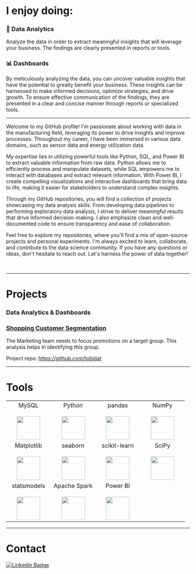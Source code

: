# I enjoy doing:

### :mag_right: Data Analytics

Analyze the data in order to extract meaningful insights that will leverage your business. The findings are clearly presented in reports or tools.

### :bar_chart: Dashboards

By meticulously analyzing the data, you can uncover valuable insights that have the potential to greatly benefit your business. These insights can be harnessed to make informed decisions, optimize strategies, and drive growth. To ensure effective communication of the findings, they are presented in a clear and concise manner through reports or specialized tools.

---

Welcome to my GitHub profile! I'm passionate about working with data in the manufacturing field, leveraging its power to drive insights and improve processes. Throughout my career, I have been immersed in various data domains, such as sensor data and energy utilization data.

My expertise lies in utilizing powerful tools like Python, SQL, and Power BI to extract valuable information from raw data. Python allows me to efficiently process and manipulate datasets, while SQL empowers me to interact with databases and extract relevant information. With Power BI, I create compelling visualizations and interactive dashboards that bring data to life, making it easier for stakeholders to understand complex insights.

Through my GitHub repositories, you will find a collection of projects showcasing my data analysis skills. From developing data pipelines to performing exploratory data analysis, I strive to deliver meaningful results that drive informed decision-making. I also emphasize clean and well-documented code to ensure transparency and ease of collaboration.

Feel free to explore my repositories, where you'll find a mix of open-source projects and personal experiments. I'm always excited to learn, collaborate, and contribute to the data science community. If you have any questions or ideas, don't hesitate to reach out. Let's harness the power of data together!

<br>


---

# Projects


### Data Analytics & Dashboards

### [Shopping Customer Segmentation](https://github.com/tobidat)

The Marketing team needs to focus promotions on a target group. This analysis helps in identifying this group.

Project repo: https://github.com/tobidat

---

# Tools

<table>
  <tbody>
    <tr valign="top">
      <td width="25%" align="center">
        <span>MySQL</span><br><br>
        <img height="64px" src="https://cdn.svgporn.com/logos/mysql.svg">
      </td>
      <td width="25%" align="center">
        <span>Python</span><br><br>
        <img height="64px" src="https://cdn.svgporn.com/logos/python.svg">
      </td>
      <td width="25%" align="center">
        <span>pandas</span><br><br>
        <img height="64px" src="https://pandas.pydata.org/static/img/pandas.svg">
      </td>
      <td width="25%" align="center">
        <span>NumPy</span><br><br>
        <img height="64px" src="https://numpy.org/images/logos/numpy.svg">
      </td>
    </tr>
    <tr valign="top">
      <td width="25%" align="center">
        <span>Matplotlib</span><br><br>
        <img height="64px" src="https://matplotlib.org/_images/sphx_glr_logos2_001.png">
      </td>
      <td width="25%" align="center">
        <span>seaborn</span><br><br>
        <img height="64px" src="https://seaborn.pydata.org/_static/logo-wide-lightbg.svg">
      </td>
      <td width="25%" align="center">
        <span>scikit-learn</span><br><br>
        <img height="64px" src="https://scikit-learn.org/stable/_images/scikit-learn-logo-notext.png">
      </td>
      <td width="25%" align="center">
        <span>SciPy</span><br><br>
        <img height="64px" src="https://bids.berkeley.edu/sites/default/files/styles/450x254/public/projects/scipy_logo_450x254.png?itok=kcdZBxrP">
      </td>
    <tr valign="top">
      <td width="25%" align="center">
        <span>statsmodels</span><br><br>
        <img height="64px" src="https://www.statsmodels.org/stable/_images/statsmodels-logo-v2.svg">
      </td>
      <td width="25%" align="center">
        <span>Apache Spark</span><br><br>
        <img height="64px" src="https://spark.apache.org/images/spark-logo-trademark.png">
      </td>
      <td width="25%" align="center">
        <span>Power BI</span><br><br>
        <img height="64px" src="https://uploaddeimagens.com.br/images/002/851/738/full/powerbi_logo.png?1598489763">
      </td>
<!--       <td width="25%" align="center">
        <span>Tableau</span><br><br>
        <img height="47px" src="https://www.tableau.com/themes/custom/tableau_www/logo.png">
      </td> -->
    </tr>
<!--     <tr valign="top">
    <td width="25%" align="center">
        <span>Flask</span><br><br>
        <img height="64px" src="https://flask.palletsprojects.com/en/1.1.x/_images/flask-logo.png">
      </td>
      <td width="25%" align="center">
        <span>Heroku</span><br><br>
        <img height="64px" src="https://blog.4linux.com.br/wp-content/uploads/2018/01/Heroku.png">
      </td>
      <td width="25%" align="center">
        <span>Streamlit</span><br><br>
        <img height="64px" src="https://assets.website-files.com/5dc3b47ddc6c0c2a1af74ad0/5e18182ad27bcfbb9dff263a_RGB_Logo_Horizontal_Color_Light_Bg-p-1080.png">
      </td>
    </tr> -->
  </tbody>
</table>

---

# Contact

[![Linkedin Badge](https://img.shields.io/badge/-rasheedtobi-blue?style=flat-square&logo=Linkedin&logoColor=white&link=https://https://www.linkedin.com/in/rasheed-odunbaku-77058634/)](https://https://www.linkedin.com/in/rasheed-odunbaku-77058634/)

